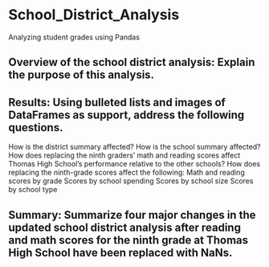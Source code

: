 # School_District_Analysis
Analyzing student grades using Pandas

## Overview of the school district analysis: Explain the purpose of this analysis.

## Results: Using bulleted lists and images of DataFrames as support, address the following questions.

How is the district summary affected?
How is the school summary affected?
How does replacing the ninth graders’ math and reading scores affect Thomas High School’s performance relative to the other schools?
How does replacing the ninth-grade scores affect the following:
Math and reading scores by grade
Scores by school spending
Scores by school size
Scores by school type

## Summary: Summarize four major changes in the updated school district analysis after reading and math scores for the ninth grade at Thomas High School have been replaced with NaNs.

